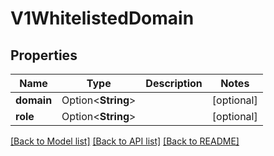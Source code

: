 # V1WhitelistedDomain

## Properties

Name | Type | Description | Notes
------------ | ------------- | ------------- | -------------
**domain** | Option<**String**> |  | [optional]
**role** | Option<**String**> |  | [optional]

[[Back to Model list]](../README.md#documentation-for-models) [[Back to API list]](../README.md#documentation-for-api-endpoints) [[Back to README]](../README.md)


